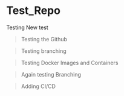 # Test_Repo
Testing New test


> Testing the Github


> Testing branching 


> Testing Docker Images and Containers 

> Again testing Branching 


> Adding CI/CD


